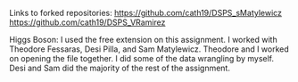 Links to forked repositories:
https://github.com/cath19/DSPS_sMatylewicz
https://github.com/cath19/DSPS_VRamirez

Higgs Boson:
I used the free extension on this assignment. 
I worked with Theodore Fessaras, Desi Pilla, and Sam Matylewicz. Theodore and I worked on opening the file together. 
I did some of the data wrangling by myself. Desi and Sam did the majority of the rest of the assignment.
